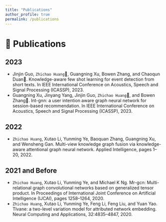 ```yaml
---
title: "Publications"
author_profile: true
permalink: /publications
---
```



# 📝 Publications 

## 2023
- Jinjin Guo, `Zhichao Huang`📧, Guangning Xu, Bowen Zhang, and Chaoqun Duan📧. Knowledge-aware few shot learning for event detection from short texts. In IEEE International Conference on Acoustics, Speech and Signal Processing (ICASSP), 2023. <a href="https://ieeexplore.ieee.org/document/10095891"><i class="fa fa-file-pdf"></i></a>
- Guangning Xu, Jinyang Yang, Jinjin Guo, `Zhichao Huang`📧, and Bowen Zhang📧. Int-gnn: a user intention aware graph neural network for session-based recommendation. In IEEE International Conference on Acoustics, Speech and Signal Processing (ICASSP), 2023.  <a href="https://ieeexplore.ieee.org/abstract/document/10097031"><i class="fa fa-file-pdf"></i></a> <a href="https://github.com/xuguangning1218/IntGNN_ICASSP2023"><i class="fab fa-fw fa-github"></i></a>

## 2022
- `Zhichao Huang`, Xutao Li, Yunming Ye, Baoquan Zhang, Guangning Xu, and Wensheng Gan. Multi-view knowledge graph fusion via knowledge-aware attentional graph neural network. Applied Intelligence, pages 1–20, 2022. <a href="https://link.springer.com/article/10.1007/s10489-022-03667-1"><i class="fa fa-file-pdf"></i></a> <a href="https://code.aliyun.com/hithzc/KAGNN"><i class="fab fa-fw fa-github"></i></a>

## 2021 and Before
- `Zhichao Huang`, Xutao Li, Yunming Ye, and Michael K Ng. Mr-gcn: Multi-relational graph convolutional networks based on generalized tensor product. In Proceedings of International Joint Conference on Artificial Intelligence (IJCAI), pages 1258–1264, 2020. <a href="https://www.ijcai.org/proceedings/2020/175"><i class="fa fa-file-pdf"></i></a> <a href="https://github.com/iceshzc/MR-GCN-DENSE"><i class="fab fa-fw fa-github"></i></a>
- `Zhichao Huang`, Xutao Li, Yunming Ye, Feng Li, Feng Liu, and Yuan Yao. Tlvane: a two-level variation model for attributed network embedding. Neural Computing and Applications, 32:4835–4847, 2020. <a href="https://link.springer.com/article/10.1007/s00521-018-3875-5"><i class="fa fa-file-pdf"></i></a>

